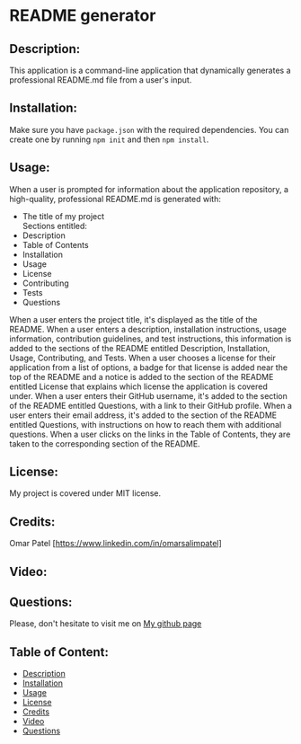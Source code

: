 # README generator

  ## Description:
  This application is a  command-line application that dynamically generates a professional README.md file from a user's input.
  ## Installation:
  Make sure you have ```package.json``` with the required dependencies. You can create one by running ```npm init``` and then ```npm install```.
  ## Usage:
  When a user is prompted for information about the application repository, a high-quality, professional README.md is generated with:
  * The title of my project <br/>
  Sections entitled:
  * Description
  * Table of Contents
  * Installation
  * Usage
  * License
  * Contributing
  * Tests
  * Questions

  When a user enters the project title, it's displayed as the title of the README.
  When a user enters a description, installation instructions, usage information, contribution guidelines, and test instructions, this information is added to the sections of the README entitled Description, Installation, Usage, Contributing, and Tests.
  When a user chooses a license for their application from a list of options, a badge for that license is added near the top of the README and a notice is added to the section of the README entitled License that explains which license the application is covered under.
  When a user enters their GitHub username, it's added to the section of the README entitled Questions, with a link to their GitHub profile.
  When a user enters their email address, it's added to the section of the README entitled Questions, with instructions on how to reach them with additional questions.
  When a user clicks on the links in the Table of Contents, they are taken to the corresponding section of the README.
  ## License:
  My project is covered under MIT license.
  ## Credits:
  Omar Patel [https://www.linkedin.com/in/omarsalimpatel]
  ## Video:

  ## Questions:
  Please, don't hesitate to visit me on
  [My github page](https://github.com/kirrena)
  ## Table of Content:
  * [Description](#description)
  * [Installation](#installation)
  * [Usage](#usage)
  * [License](#license)
  * [Credits](#credits)
  * [Video](#video)
  * [Questions](#questions)
  